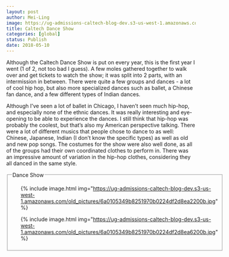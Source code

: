 ```yaml
---
layout: post
author: Mei-Ling
image: https://ug-admissions-caltech-blog-dev.s3-us-west-1.amazonaws.com/old_pictures/6a0105349b8251970b0224df2d8e9e200b.jpg
title: Caltech Dance Show
categories: [global]
status: Publish
date: 2018-05-10
---
```


Although the Caltech Dance Show is put on every year, this is the first year I went (1 of 2, not too bad I guess). A few moles gathered together to walk over and get tickets to watch the show; it was split into 2 parts, with an intermission in between. There were quite a few groups and dances - a lot of cool hip hop, but also more specialized dances such as ballet, a Chinese fan dance, and a few different types of Indian dances.

Although I’ve seen a lot of ballet in Chicago, I haven’t seen much hip-hop, and especially none of the ethnic dances. It was really interesting and eye-opening to be able to experience the dances. I still think that hip-hop was probably the coolest, but that’s also my American perspective talking. There were a lot of different musics that people chose to dance to as well: Chinese, Japanese, Indian (I don’t know the specific types) as well as old and new pop songs. The costumes for the show were also well done, as all of the groups had their own coordinated clothes to perform in. There was an impressive amount of variation in the hip-hop clothes, considering they all danced in the same style.

<div data-featherlight-filter="a" data-featherlight-gallery="" data-featherlight-type="image" id="featherlight-gallery"><fieldset class="asset featherlight-gallery border" gallery-width="220-auto"><legend class="featherlight-gallery border">Dance Show</legend>
<div class="gallery-scroll" id="gallery-container">
<ul class="asset-thumbnails">


{% include image.html img="https://ug-admissions-caltech-blog-dev.s3-us-west-1.amazonaws.com/old_pictures/6a0105349b8251970b0224df2d8ea2200b.jpg" %}

{% include image.html img="https://ug-admissions-caltech-blog-dev.s3-us-west-1.amazonaws.com/old_pictures/6a0105349b8251970b0224df2d8ea6200b.jpg" %}

